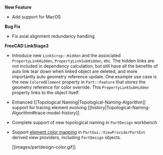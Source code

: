 __New Feature__

* Add support for MacOS

__Bug Fix__

* Fix axial alignment redundancy handling

__FreeCAD LinkStage3__

* Introduce new `LinkScrop::Hidden` and the associated `PropertyLinkHidden`, `PropertyLinkSubHidden`, etc. The hidden links are not included in dependency calculation, but still have all the benefits of auto link tear down when linked object are deleted, and more importantly auto geometry reference update. One example use case is the new `ColoredElement` property in `Part::Feature` that stores the geometry reference for color override. This `PropertyLinkSubHidden` property links to the object itself.

* Enhanced [[Topological Naming|Topological-Naming-Algorithm]] support for tracing element evolving [[history|Topological-Naming-Algorithm#trace-model-history]].

* Complete support of new topological naming in `PartDesign` workbench

* Support [element color mapping](Topological-Naming-Algorithm#element-coloring) in `PartGui::ViewProviderPartExt` derived view providers, including `PartDesign` objects.

  [[images/partdesign-color.gif]]

